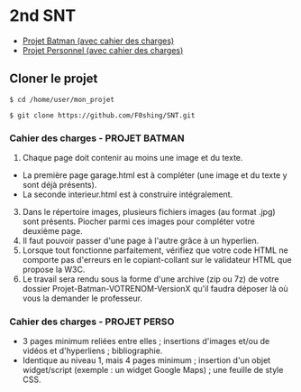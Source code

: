 # 2nd SNT
- [Projet Batman (avec cahier des charges)](https://github.com/F0shing/SNT/edit/main/README.md#cahier-des-charges---projet-batman)
- [Projet Personnel (avec cahier des charges)](https://github.com/F0shing/SNT/edit/main/README.md#cahier-des-charges---projet-batman)

## Cloner le projet
```
$ cd /home/user/mon_projet
```
```
$ git clone https://github.com/F0shing/SNT.git
```

### Cahier des charges - PROJET BATMAN
1. Chaque page doit contenir au moins une image et du texte.
- La première page garage.html est à compléter (une image et du texte y sont déjà présents).
- La seconde interieur.html est à construire intégralement.
3. Dans le répertoire images, plusieurs fichiers images (au format .jpg) sont présents. Piocher parmi ces images pour compléter votre deuxième page.
4. Il faut pouvoir passer d'une page à l'autre grâce à un hyperlien.
5. Lorsque tout fonctionne parfaitement, vérifiez que votre code HTML ne comporte pas d'erreurs en le copiant-collant sur le validateur HTML que propose la W3C.
6. Le travail sera rendu sous la forme d'une archive (zip ou 7z) de votre dossier Projet-Batman-VOTRENOM-VersionX qu'il faudra déposer là où vous la demander le professeur.

### Cahier des charges - PROJET PERSO

- 3 pages minimum reliées entre elles ; insertions d'images et/ou de vidéos et d'hyperliens ; bibliographie.
- Identique au niveau 1, mais 4 pages minimum ; insertion d'un objet widget/script (exemple : un widget Google Maps) ; une feuille de style CSS.
